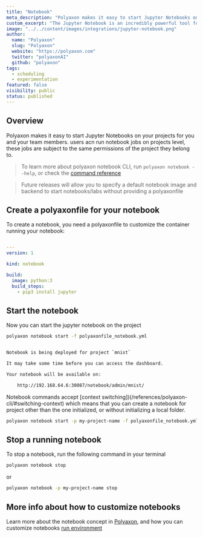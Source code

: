 ```yaml
---
title: "Notebook"
meta_description: "Polyaxon makes it easy to start Jupyter Notebooks on your projects for you and your team members."
custom_excerpt: "The Jupyter Notebook is an incredibly powerful tool for interactively developing and presenting data science projects. A notebook integrates code and its output into a single document that combines visualisations, narrative text, mathematical equations, and other rich media."
image: "../../content/images/integrations/jupyter-notebook.png"
author:
  name: "Polyaxon"
  slug: "Polyaxon"
  website: "https://polyaxon.com"
  twitter: "polyaxonAI"
  github: "polyaxon"
tags: 
  - scheduling
  - experimentation
featured: false
visibility: public
status: published
---
```


## Overview
 
Polyaxon makes it easy to start Jupyter Notebooks on your projects for you and your team members. users acn run notebook jobs on projects level, 
these jobs are subject to the same permissions of the project they belong to.

> To learn more about polyaxon notebook CLI, run `polyaxon notebook --help`, or check the [command reference](references/polyaxon-cli/notebook/)

> Future releases will allow you to specify a default notebook image and backend to start notebooks/labs without providing a polyaxonfile

## Create a polyaxonfile for your notebook

To create a notebook, you need a polyaxonfile to customize the container running your notebook:

```yaml

---
version: 1

kind: notebook

build:
  image: python:3
  build_steps:
    - pip3 install jupyter
```

## Start the notebook

Now you can start the jupyter notebook on the project

```bash
polyaxon notebook start -f polyaxonfile_notebook.yml


Notebook is being deployed for project `mnist`

It may take some time before you can access the dashboard.

Your notebook will be available on:

    http://192.168.64.6:30087/notebook/admin/mnist/
```

Notebook commands accept [context switching])(/references/polyaxon-cli/#switching-context) which means that you can create a notebook for project other than the one initialized, 
or without initializing a local folder.

 
```bash
polyaxon notebook start -p my-project-name -f polyaxonfile_notebook.yml
```

## Stop a running notebook

To stop a notebook, run the following command in your terminal

```bash
polyaxon notebook stop
```

or

```bash
polyaxon notebook -p my-project-name stop
```

## More info about how to customize notebooks

Learn more about the notebook concept in [Polyaxon](/concepts/notebooks/), and how you can customize notebooks [run environment](/references/polyaxonfile-yaml-specification/#notebook-sections) 

